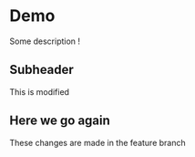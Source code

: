 # Demo 

Some description !

## Subheader

This is modified

## Here we go again

These changes are made in the feature branch
